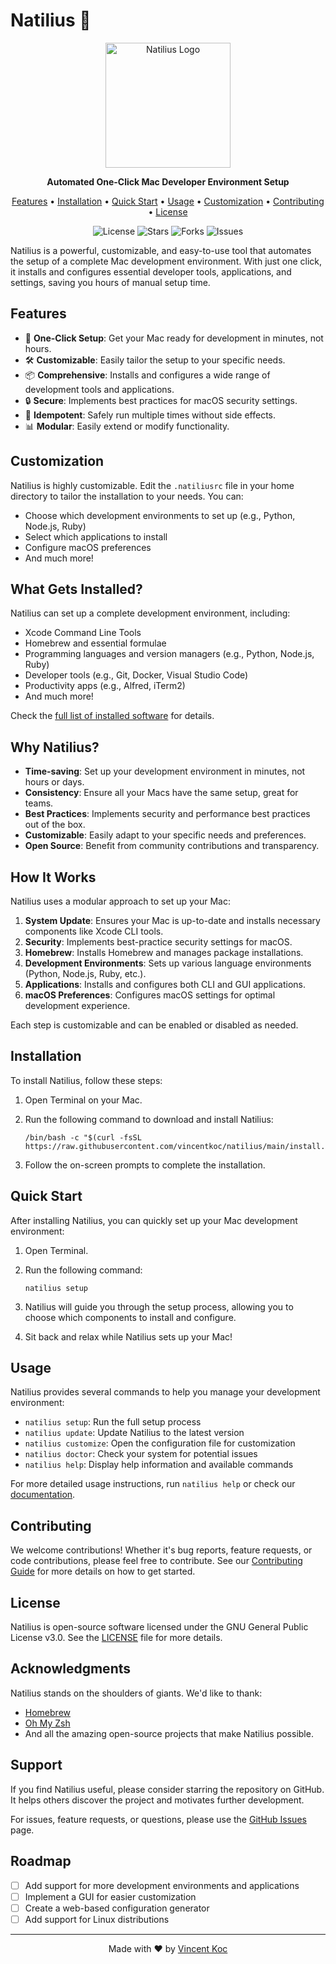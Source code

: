 # Natilius 🐚

<p align="center">
  <img src="assets/natilius_image.png" alt="Natilius Logo" width="200"/>
</p>

<p align="center">
  <strong>Automated One-Click Mac Developer Environment Setup</strong>
</p>

<p align="center">
  <a href="#features">Features</a> •
  <a href="#installation">Installation</a> •
  <a href="#quick-start">Quick Start</a> •
  <a href="#usage">Usage</a> •
  <a href="#customization">Customization</a> •
  <a href="#contributing">Contributing</a> •
  <a href="#license">License</a>
</p>

<p align="center">
  <img src="https://img.shields.io/github/license/vincentkoc/natilius" alt="License">
  <img src="https://img.shields.io/github/stars/vincentkoc/natilius" alt="Stars">
  <img src="https://img.shields.io/github/forks/vincentkoc/natilius" alt="Forks">
  <img src="https://img.shields.io/github/issues/vincentkoc/natilius" alt="Issues">
</p>

Natilius is a powerful, customizable, and easy-to-use tool that automates the setup of a complete Mac development environment. With just one click, it installs and configures essential developer tools, applications, and settings, saving you hours of manual setup time.

## Features

- 🚀 **One-Click Setup**: Get your Mac ready for development in minutes, not hours.
- 🛠 **Customizable**: Easily tailor the setup to your specific needs.
- 📦 **Comprehensive**: Installs and configures a wide range of development tools and applications.
- 🔒 **Secure**: Implements best practices for macOS security settings.
- 🔄 **Idempotent**: Safely run multiple times without side effects.
- 📊 **Modular**: Easily extend or modify functionality.

## Customization

Natilius is highly customizable. Edit the `.natiliusrc` file in your home directory to tailor the installation to your needs. You can:

- Choose which development environments to set up (e.g., Python, Node.js, Ruby)
- Select which applications to install
- Configure macOS preferences
- And much more!

## What Gets Installed?

Natilius can set up a complete development environment, including:

- Xcode Command Line Tools
- Homebrew and essential formulae
- Programming languages and version managers (e.g., Python, Node.js, Ruby)
- Developer tools (e.g., Git, Docker, Visual Studio Code)
- Productivity apps (e.g., Alfred, iTerm2)
- And much more!

Check the [full list of installed software](docs/installed-software.md) for details.

## Why Natilius?

- **Time-saving**: Set up your development environment in minutes, not hours or days.
- **Consistency**: Ensure all your Macs have the same setup, great for teams.
- **Best Practices**: Implements security and performance best practices out of the box.
- **Customizable**: Easily adapt to your specific needs and preferences.
- **Open Source**: Benefit from community contributions and transparency.

## How It Works

Natilius uses a modular approach to set up your Mac:

1. **System Update**: Ensures your Mac is up-to-date and installs necessary components like Xcode CLI tools.
2. **Security**: Implements best-practice security settings for macOS.
3. **Homebrew**: Installs Homebrew and manages package installations.
4. **Development Environments**: Sets up various language environments (Python, Node.js, Ruby, etc.).
5. **Applications**: Installs and configures both CLI and GUI applications.
6. **macOS Preferences**: Configures macOS settings for optimal development experience.

Each step is customizable and can be enabled or disabled as needed.

## Installation

To install Natilius, follow these steps:

1. Open Terminal on your Mac.
2. Run the following command to download and install Natilius:

   ```
   /bin/bash -c "$(curl -fsSL https://raw.githubusercontent.com/vincentkoc/natilius/main/install.sh)"
   ```

3. Follow the on-screen prompts to complete the installation.

## Quick Start

After installing Natilius, you can quickly set up your Mac development environment:

1. Open Terminal.
2. Run the following command:

   ```
   natilius setup
   ```

3. Natilius will guide you through the setup process, allowing you to choose which components to install and configure.

4. Sit back and relax while Natilius sets up your Mac!

## Usage

Natilius provides several commands to help you manage your development environment:

- `natilius setup`: Run the full setup process
- `natilius update`: Update Natilius to the latest version
- `natilius customize`: Open the configuration file for customization
- `natilius doctor`: Check your system for potential issues
- `natilius help`: Display help information and available commands

For more detailed usage instructions, run `natilius help` or check our [documentation](docs/usage.md).

## Contributing

We welcome contributions! Whether it's bug reports, feature requests, or code contributions, please feel free to contribute. See our [Contributing Guide](CONTRIBUTING.md) for more details on how to get started.

## License

Natilius is open-source software licensed under the GNU General Public License v3.0. See the [LICENSE](LICENSE) file for more details.

## Acknowledgments

Natilius stands on the shoulders of giants. We'd like to thank:

- [Homebrew](https://brew.sh/)
- [Oh My Zsh](https://ohmyz.sh/)
- And all the amazing open-source projects that make Natilius possible.

## Support

If you find Natilius useful, please consider starring the repository on GitHub. It helps others discover the project and motivates further development.

For issues, feature requests, or questions, please use the [GitHub Issues](https://github.com/vincentkoc/natilius/issues) page.

## Roadmap

- [ ] Add support for more development environments and applications
- [ ] Implement a GUI for easier customization
- [ ] Create a web-based configuration generator
- [ ] Add support for Linux distributions

---

<p align="center">
  Made with ❤️ by <a href="https://github.com/vincentkoc">Vincent Koc</a>
</p>
